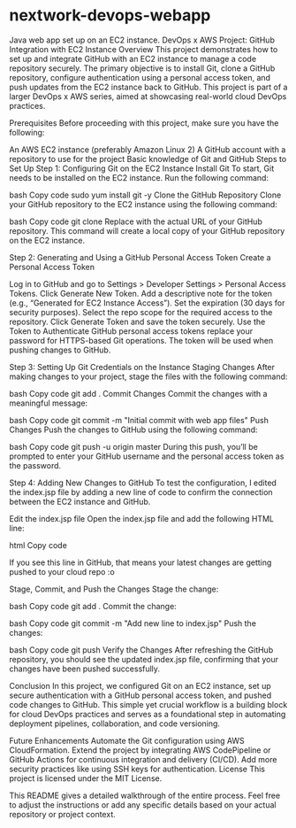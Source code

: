 # nextwork-devops-webapp
Java web app set up on an EC2 instance.
DevOps x AWS Project: GitHub Integration with EC2 Instance
Overview
This project demonstrates how to set up and integrate GitHub with an EC2 instance to manage a code repository securely. The primary objective is to install Git, clone a GitHub repository, configure authentication using a personal access token, and push updates from the EC2 instance back to GitHub. This project is part of a larger DevOps x AWS series, aimed at showcasing real-world cloud DevOps practices.

Prerequisites
Before proceeding with this project, make sure you have the following:

An AWS EC2 instance (preferably Amazon Linux 2)
A GitHub account with a repository to use for the project
Basic knowledge of Git and GitHub
Steps to Set Up
Step 1: Configuring Git on the EC2 Instance
Install Git
To start, Git needs to be installed on the EC2 instance. Run the following command:

bash
Copy code
sudo yum install git -y
Clone the GitHub Repository
Clone your GitHub repository to the EC2 instance using the following command:

bash
Copy code
git clone <repository-URL>
Replace <repository-URL> with the actual URL of your GitHub repository. This command will create a local copy of your GitHub repository on the EC2 instance.

Step 2: Generating and Using a GitHub Personal Access Token
Create a Personal Access Token

Log in to GitHub and go to Settings > Developer Settings > Personal Access Tokens.
Click Generate New Token.
Add a descriptive note for the token (e.g., “Generated for EC2 Instance Access”).
Set the expiration (30 days for security purposes).
Select the repo scope for the required access to the repository.
Click Generate Token and save the token securely.
Use the Token to Authenticate
GitHub personal access tokens replace your password for HTTPS-based Git operations. The token will be used when pushing changes to GitHub.

Step 3: Setting Up Git Credentials on the Instance
Staging Changes
After making changes to your project, stage the files with the following command:

bash
Copy code
git add .
Commit Changes
Commit the changes with a meaningful message:

bash
Copy code
git commit -m "Initial commit with web app files"
Push Changes
Push the changes to GitHub using the following command:

bash
Copy code
git push -u origin master
During this push, you’ll be prompted to enter your GitHub username and the personal access token as the password.

Step 4: Adding New Changes to GitHub
To test the configuration, I edited the index.jsp file by adding a new line of code to confirm the connection between the EC2 instance and GitHub.

Edit the index.jsp file
Open the index.jsp file and add the following HTML line:

html
Copy code
<p>If you see this line in GitHub, that means your latest changes are getting pushed to your cloud repo :o</p>
Stage, Commit, and Push the Changes
Stage the change:

bash
Copy code
git add .
Commit the change:

bash
Copy code
git commit -m "Add new line to index.jsp"
Push the changes:

bash
Copy code
git push
Verify the Changes
After refreshing the GitHub repository, you should see the updated index.jsp file, confirming that your changes have been pushed successfully.

Conclusion
In this project, we configured Git on an EC2 instance, set up secure authentication with a GitHub personal access token, and pushed code changes to GitHub. This simple yet crucial workflow is a building block for cloud DevOps practices and serves as a foundational step in automating deployment pipelines, collaboration, and code versioning.

Future Enhancements
Automate the Git configuration using AWS CloudFormation.
Extend the project by integrating AWS CodePipeline or GitHub Actions for continuous integration and delivery (CI/CD).
Add more security practices like using SSH keys for authentication.
License
This project is licensed under the MIT License.

This README gives a detailed walkthrough of the entire process. Feel free to adjust the instructions or add any specific details based on your actual repository or project context.
